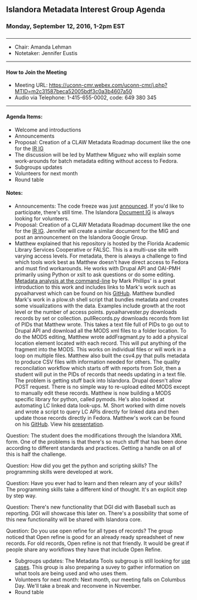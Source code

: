 ## Islandora Metadata Interest Group Agenda
### Monday, September 12, 2016, 1-2pm EST
### 
---
* Chair: Amanda Lehman
* Notetaker: Jennifer Eustis

---

#### How to Join the Meeting  
* Meeting URL: https://uconn-cmr.webex.com/uconn-cmr/j.php?MTID=m2c31587beca52005bdf3c0a3b4607a50
* Audio via Telephone: 1-415-655-0002, code: 649 380 345

---

#### Agenda Items:
* Welcome and introductions
* Announcements
* Proposal: Creation of a CLAW Metadata Roadmap document like the one for the [IR IG](https://docs.google.com/document/d/1pFpL1PK1Tk3FSini2nZeDajw8PyXnh-2xBNOnM6fbvM/edit#heading=h.7b8dhj7bz1cp)
* The discussion will be led by Matthew Miguez who will explain some work-arounds for batch metadata editing without access to Fedora.
* Subgroups updates
* Volunteers for next month
* Round table

#### Notes:
* Announcements: The code freeze was just [announced](https://groups.google.com/forum/#!topic/islandora/tBhO48NSwr0). If you'd like to participate, there's still time. The Islandora [Document IG](https://groups.google.com/forum/#!forum/islandora-docs) is always looking for volunteers. 
* Proposal: Creation of a CLAW Metadata Roadmap document like the one for the [IR IG](https://docs.google.com/document/d/1pFpL1PK1Tk3FSini2nZeDajw8PyXnh-2xBNOnM6fbvM/edit#heading=h.7b8dhj7bz1cp). Jennifer will create a similar document for the MIG and post an announcement on the Islandora Google Group.
* Matthew explained that his repository is hosted by the Florida Academic Library Services Cooperative or FALSC. This is a multi-use site with varying access levels. For metadata, there is always a challenge to find which tools work best as Matthew doesn't have direct access to Fedora and must find workarounds. He works with Drupal API and OAI-PMH primarily using Python or xslt to ask questions or do some editing. [Metadata analysis at the command-line](http://journal.code4lib.org/articles/7818) by Mark Phillips' is a great introduction to this work and includes links to Mark's work such as pyoaiharvest which can be found on his [GitHub](https://github.com/vphill/). Matthew bundled Mark's work in a plow.sh shell script that bundles metadata and creates some visualizations with the data. Examples include growth at the root level or the number of access points. pyoaiharvester.py downloads records by set or collection. pullRecords.py downloads records from list of PIDs that Matthew wrote. This takes a text file full of PIDs to go out to Drupal API and download all the MODS xml files to a folder location. To do the MODS editing, Matthew wrote addFragmant.py to add a physical location element located with each record. This will put anything of the fragment into the MODS. This works on individual files or will work in a loop on multiple files. Matthew also built the csv4.py that pulls metadata to produce CSV files with information needed for others. The quality reconcilation workflow which starts off with reports from Solr, then a student will put in the PIDs of records that needs updating in a text file. The problem is getting stuff back into Islandora. Drupal doesn't allow POST request. There is no simple way to re-upload edited MODS except to manually edit these records. Matthew is now building a MODS specific library for python, called pymods. He's also looked at automating LC linked data look-ups. M. Short worked with dime novels and wrote a script to query LC APIs directly for linked data and then update those records directly in Fedora. Matthew's work can be found on his [GitHub](https://github.com/mrmiguez). View his [presentation](http://www.slideshare.net/MatthewMiguez/islandora-from-the-outside).

Question: The student does the modifications through the Islandora XML form. One of the problems is that there's so much stuff that has been done according to different standards and practices. Getting a handle on all of this is half the challenge. 

Question: How did you get the python and scripting skills? The programming skills were developed at work.

Question: Have you ever had to learn and then relearn any of your skills? The programming skills take a different kind of thought. It's an explicit step by step way. 

Question: There's new functionality that DGI did with Baseball such as reporting. DGI will showcase this later on. There's a possibility that some of this new functionality will be shared with Islandora core.

Question: Do you use open refine for all types of records? The group noticed that Open refine is good for an already ready spreadsheet of new records. For old records, Open refine is not that friendly. It would be great if people share any workflows they have that include Open Refine.

* Subgroups updates: The Metadata Tools subgroup is still looking for [use cases](https://github.com/islandora-interest-groups/Islandora-Metadata-Interest-Group/wiki/Metadata-Tools-Subgroup). This group is also preparing a suvey to gather information on what tools are being used and who uses them.
* Volunteers for next month: Next month, our meeting falls on Columbus Day. We'll take a break and reconvene in November.
* Round table
